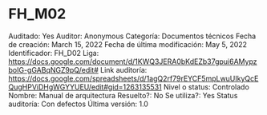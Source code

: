 # FH_M02

Auditado: Yes
Auditor: Anonymous
Categoría: Documentos técnicos
Fecha de creación: March 15, 2022
Fecha de última modificación: May 5, 2022
Identificador: FH_D02
Liga: https://docs.google.com/document/d/1KWQ3JERA0bKdEZb37gpui6AMypzboIG-gGABqNGZ9pQ/edit#
Link auditoría: https://docs.google.com/spreadsheets/d/1agQ2rf79rEYCF5mpLwuUIkyQcEQugHPViDHgWGYYUEU/edit#gid=1263135531
Nivel o status: Controlado
Nombre: Manual de arquitectura
Resuelto?: No
Se utiliza?: Yes
Status auditoría: Con defectos
Última versión: 1.0